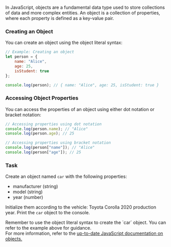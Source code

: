 In JavaScript, objects are a fundamental data type used to store collections of data and more complex entities. An object is a collection of properties, where each property is defined as a key-value pair.

### Creating an Object
You can create an object using the object literal syntax:

```javascript
// Example: Creating an object
let person = {
    name: "Alice",
    age: 25,
    isStudent: true
};

console.log(person); // { name: "Alice", age: 25, isStudent: true }
```

### Accessing Object Properties
You can access the properties of an object using either dot notation or bracket notation:
```javascript
// Accessing properties using dot notation
console.log(person.name); // "Alice"
console.log(person.age); // 25

// Accessing properties using bracket notation
console.log(person["name"]); // "Alice"
console.log(person["age"]); // 25
```

### Task
Create an object named `car` with the following properties:  
 - manufacturer (string)
 - model (string)
 - year (number)

Initialize them according to the vehicle: Toyota Corolla 2020 production year. Print the `car` object to the console.

<div class="hint" title="How to create an object"> Remember to use the object literal syntax to create the `car` object. You can refer to the example above for guidance. </div>

<div class="hint" title="Want to know more?"> For more information, refer to the <a href="https://developer.mozilla.org/en-US/docs/Web/JavaScript/Guide/Working_with_Objects">up-to-date JavaScript documentation on objects.</a></div> 
